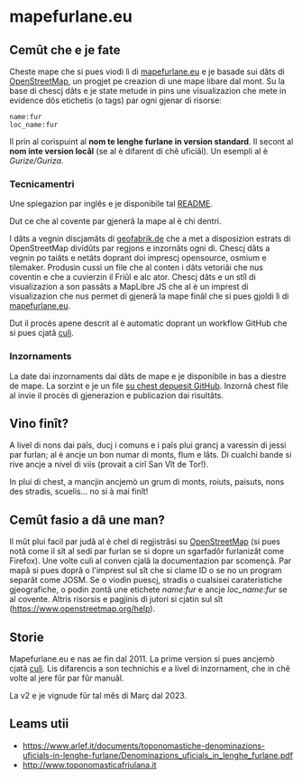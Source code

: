 # mapefurlane.eu

## Cemût che e je fate

Cheste mape che si pues viodi lì di [mapefurlane.eu](https://www.mapefurlane.eu) e je basade sui dâts di [OpenStreetMap](https://www.openstreetmap.org), un progjet pe creazion di une mape libare dal mont. Su la base di chescj dâts e je state metude in pins une visualizazion che mete in evidence dôs etichetis (o tags) par ogni gjenar di risorse:

```
name:fur
loc_name:fur
```

Il prin al corispuint al **nom te lenghe furlane in version standard**. Il secont al **nom inte version locâl** (se al è difarent di chê uficiâl). Un esempli al è *Gurize/Guriza*.

### Tecnicamentri

Une spiegazion par inglês e je disponibile tal [README](../README.md).

Dut ce che al covente par gjenerâ la mape al è chi dentri.

I dâts a vegnin discjamâts di [geofabrik.de](https://www.geofabrik.de/) che a met a disposizion estrats di OpenStreetMap dividûts par regjons e inzornâts ogni dì. Chescj dâts a vegnin po taiâts e netâts doprant doi imprescj opensource, osmium e tilemaker. Produsìn cussì un file che al conten i dâts vetoriâi che nus coventin e che a cuvierzin il Friûl e alc ator. Chescj dâts e un stîl di visualizazion a son passâts a MapLibre JS che al è un imprest di visualizazion che nus permet di gjenerâ la mape finâl che si pues gjoldi lì di [mapefurlane.eu](https://www.mapefurlane.eu).

Dut il procès apene descrit al è automatic doprant un workflow GitHub che si pues cjatâ [culì](../.github/workflows/generate-and-publish.yaml).

### Inzornaments

La date dai inzornaments dai dâts de mape e je disponibile in bas a diestre de mape. La sorzint e je un file [su chest depuesit GitHub](../MAPDATE.txt). Inzornâ chest file al invie il procès di gjenerazion e publicazion dai risultâts.

## Vino finît?

A livel di nons dai paîs, ducj i comuns e i paîs plui grancj a varessin di jessi par furlan; al è ancje un bon numar di monts, flum e lâts. Di cualchi bande si rive ancje a nivel di viis (provait a cirî San Vît de Tor!).

In plui di chest, a mancjin ancjemò un grum di monts, roiuts, paisuts, nons des stradis, scuelis... no si à mai finît!

## Cemût fasio a dâ une man?

Il mût plui facil par judâ al è chel di regjistrâsi su [OpenStreetMap](https://www.openstreetmap.org) (si pues notâ come il sît al sedi par furlan se si dopre un sgarfadôr furlanizât come Firefox). Une volte culì al conven cjalâ la documentazion par scomençâ. Par mapâ si pues doprâ o l'imprest sul sît che si clame ID o se no un program separât come JOSM. Se o viodìn puescj, stradis o cualsisei carateristiche gjeografiche, o podin zontâ une etichete *name:fur* e ancje *loc_name:fur* se al covente. Altris risorsis e pagjinis di jutori si cjatin sul sît (https://www.openstreetmap.org/help).

## Storie

Mapefurlane.eu e nas ae fin dal 2011. La prime version si pues ancjemò cjatâ [culì](https://www.mapefurlane.eu/v1). Lis difarencis a son technichis e a livel di inzornament, che in chê volte al jere fûr par fûr manuâl.

La v2 e je vignude fûr tal mês di Març dal 2023.

## Leams utii

* https://www.arlef.it/documents/toponomastiche-denominazions-uficials-in-lenghe-furlane/Denominazions_uficials_in_lenghe_furlane.pdf
* http://www.toponomasticafriulana.it

